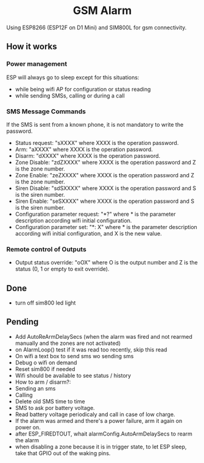 # <center>GSM Alarm</center>

Using ESP8266 (ESP12F on D1 Mini) and SIM800L for gsm connectivity.

## How it works

### Power management

ESP will always go to sleep except for this situations:
- while being wifi AP for configuration or status reading
- while sending SMSs, calling or during a call

### SMS Message Commands

If the SMS is sent from a known phone, it is not mandatory to write the password.
- Status request: "sXXXX" where XXXX is the operation password.
- Arm: "aXXXX" where XXXX is the operation password.
- Disarm: "dXXXX" where XXXX is the operation password.
- Zone Disable: "zdZXXXX" where XXXX is the operation password and Z is the zone number.
- Zone Enable: "zeZXXXX" where XXXX is the operation password and Z is the zone number.
- Siren Disable: "sdSXXXX" where XXXX is the operation password and S is the siren number.
- Siren Enable: "seSXXXX" where XXXX is the operation password and S is the siren number.
- Configuration parameter request: "*?" where * is the parameter description according wifi initial configuration.
- Configuration parameter set: "*: X" where * is the parameter description according wifi initial configuration, and X is the new value.

### Remote control of Outputs

- Output status override: "oOX" where O is the output number and Z is the status (0, 1 or empty to exit override).



## Done

- turn off sim800 led light


## Pending

- Add AutoReArmDelaySecs (when the alarm was fired and not rearmed manually and the zones are not activated)
- on AlarmLoop() test if it was read too recently, skip this read
- On wifi a text box to send sms wo sending sms
- Debug o wifi on demand
- Reset sim800 if needed
- Wifi should be available to see status / history
- How to arm / disarm?:
-   Sending an sms
-   Calling
- Delete old SMS time to time
- SMS to ask por battery voltage.
- Read battery voltage periodicaly and call in case of low charge.
- If the alarm was armed and there's a power failure, arm it again on power on.
- after ESP_FIREDTOUT, whait alarmConfig.AutoArmDelaySecs to rearm the alarm
- when disabling a zone because it is in trigger state, to let ESP sleep, take that GPIO out of the waking pins.